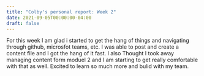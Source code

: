 ```yaml
---
title: "Colby's personal report: Week 2"
date: 2021-09-05T00:00:00-04:00
draft: false
---
```



For this week I am glad i started to get the hang of things and navigating through 
github, microsfot teams, etc. I was able to post and create a content file and I got the
hang of it fast. I also Thought  I took away managing content form moduel 2 and I am starting to
get really comfortable with that as well. Excited to learn so much more and bulid with my team. 

